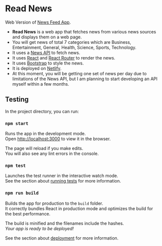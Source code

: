 # Read News

Web Version of [News Feed App](https://github.com/AnuragThePathak/News-Feed-App).

- **Read News** is a web app that fetches news from various news sources and displays them on a web page.
- You will get news of total 7 categories which are Business, Entertainment, General, Health, Science, Sports, Technology.
- It uses a [News API](https://github.com/SauravKanchan/NewsAPI) to fetch news.
- It uses [React](https://reactjs.org/) and [React Router](https://reactrouter.com/) to render the news.
- It uses [Bootstrap](https://react-bootstrap.github.io/) to style the news.
- It is deployed on [Netlify](https://read-news.netlify.app/).
- At this moment, you will be getting one set of news per day due to limitations of the News API, but I am planning to start developing an API myself within a few months.

## Testing

In the project directory, you can run:

### `npm start`

Runs the app in the development mode.\
Open [http://localhost:3000](http://localhost:3000) to view it in the browser.

The page will reload if you make edits.\
You will also see any lint errors in the console.

### `npm test`

Launches the test runner in the interactive watch mode.\
See the section about [running tests](https://facebook.github.io/create-react-app/docs/running-tests) for more information.

### `npm run build`

Builds the app for production to the `build` folder.\
It correctly bundles React in production mode and optimizes the build for the best performance.

The build is minified and the filenames include the hashes.\
*Your app is ready to be deployed!*

See the section about [deployment](https://facebook.github.io/create-react-app/docs/deployment) for more information.
